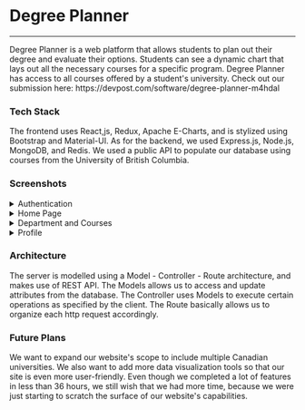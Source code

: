 <h1>Degree Planner</h1>

<hr>
Degree Planner is a web platform that allows students to plan out their degree and evaluate their options. Students can see a dynamic chart that lays out all the necessary courses for a specific program. Degree Planner has access to all courses offered by a student's university. Check out our submission here: https://devpost.com/software/degree-planner-m4hdal 

<h3>Tech Stack</h3>
The frontend uses React,js, Redux, Apache E-Charts, and is stylized using Bootstrap and Material-UI. As for the backend, we used Express.js, Node.js, MongoDB, and Redis. We used a public API to populate our database using courses from the University of British Columbia. 

<h3>Screenshots </h3>
<details>
    <summary>Authentication </summary>
    <img src="./screenshots/wrongEmail.png" name="login">
    <img src="./screenshots/signup.png" name="sign up">
</details>
<details>
    <summary>Home Page </summary>
    <img src="./screenshots/landingPage.png" name="landing page">
    <img src="./screenshots/home.png" name="home page">
</details>
<details>
    <summary>Department and Courses </summary>
    <img src="./screenshots/department.png" name="department page">
    <img src='./screenshots/courseDescription.png' name="course description page">
</details>
<details>
    <summary>Profile </summary>
    <img src="./screenshots/yourCourses.png" name="user courses page">
    <img src='./screenshots/profile.png' name="profile page">
</details>


<h3>Architecture </h3>
The server is modelled using a Model - Controller - Route architecture, and makes use of REST API. The Models allows us to access and update attributes
from the database. The Controller uses Models to execute certain operations as specified by the client. The Route basically allows us to organize each http request
accordingly. 

<h3>Future Plans </h3>
We want to expand our website's scope to include multiple Canadian universities. We also want to add more data visualization tools so that our site is even more user-friendly. Even though we completed a lot of features in less than 36 hours, we still wish that we had more time, because we were just starting to scratch the surface of our website's capabilities.
